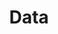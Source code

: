 ---
title: Data
description: We publish open data
permalink: /institution/search
lang-ref: /institution/search
layout: institution-search
---